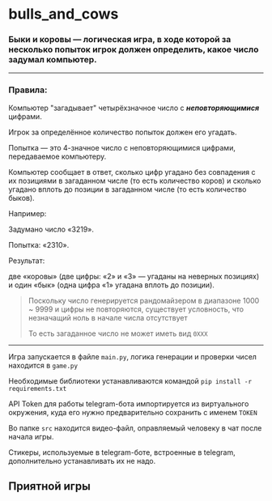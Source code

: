 # bulls_and_cows

### Быки и коровы — логическая игра, в ходе которой за несколько попыток игрок должен определить, какое число задумал компьютер.

---

### Правила:

Компьютер "загадывает" четырёхзначное число с ***неповторяющимися*** цифрами.

Игрок за определённое количество попыток должен его угадать.

Попытка — это 4-значное число с неповторяющимися цифрами, передаваемое компьютеру.

Компьютер сообщает в ответ, сколько цифр угадано без совпадения с их позициями в загаданном числе (то есть количество коров) и сколько угадано вплоть до позиции в загаданном числе (то есть количество быков).

Например:

Задумано число «3219».

Попытка: «2310».

Результат:

две «коровы» (две цифры: «2» и «3» — угаданы на неверных позициях) и один «бык» (одна цифра «1» угадана вплоть до позиции).

> Поскольку число генерируется рандомайзером в диапазоне 1000 ~ 9999 и цифры не повторяются, существует условность, что незначащий ноль в начале числа отсутствует
>
> То есть загаданное число не может иметь вид ```0XXX```
---

Игра запускается в файле ```main.py```, логика генерации и проверки чисел находится в ```game.py```

Необходимые библиотеки устанавливаются командой ```pip install -r requirements.txt```

API Token для работы telegram-бота импортируется из виртуального окружения, куда его нужно предварительно сохранить с именем ```TOKEN```

Во папке ```src``` находится видео-файл, оправляемый человеку в чат после начала игры.

Стикеры, используемые в telegram-боте, встроенные в telegram, дополнительно устанавливать их не надо.

## Приятной игры
